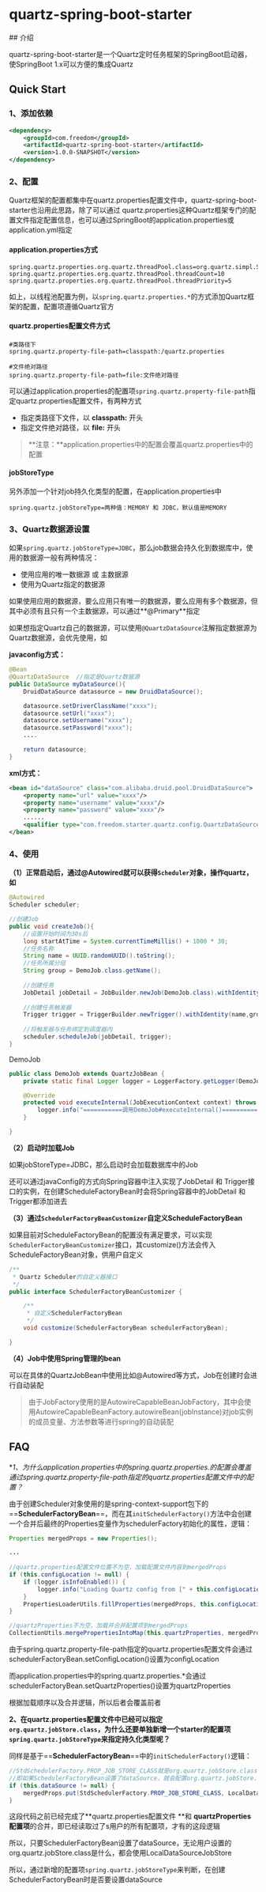 # quartz-spring-boot-starter

﻿## 介绍

quartz-spring-boot-starter是一个Quartz定时任务框架的SpringBoot启动器，使SpringBoot 1.x可以方便的集成Quartz



## Quick Start

### 1、添加依赖

```xml
<dependency>
    <groupId>com.freedom</groupId>
    <artifactId>quartz-spring-boot-starter</artifactId>
    <version>1.0.0-SNAPSHOT</version>
</dependency>
```



### 2、配置

Quartz框架的配置都集中在quartz.properties配置文件中，quartz-spring-boot-starter也沿用此思路，除了可以通过 quartz.properties这种Quartz框架专门的配置文件指定配置信息，也可以通过SpringBoot的application.properties或application.yml指定

#### application.properties方式

```properties
spring.quartz.properties.org.quartz.threadPool.class=org.quartz.simpl.SimpleThreadPool
spring.quartz.properties.org.quartz.threadPool.threadCount=10
spring.quartz.properties.org.quartz.threadPool.threadPriority=5
```

如上，以线程池配置为例，以`spring.quartz.properties.*`的方式添加Quartz框架的配置，配置项遵循Quartz官方



#### quartz.properties配置文件方式

```properties
#类路径下
spring.quartz.property-file-path=classpath:/quartz.properties

#文件绝对路径
spring.quartz.property-file-path=file:文件绝对路径
```

可以通过application.properties的配置项`spring.quartz.property-file-path`指定quartz.properties配置文件，有两种方式

- 指定类路径下文件，以 **classpath:** 开头
- 指定文件绝对路径，以 **file:** 开头

> **注意：**application.properties中的配置会覆盖quartz.properties中的配置



#### jobStoreType

另外添加一个针对job持久化类型的配置，在application.properties中

```properties
spring.quartz.jobStoreType=两种值：MEMORY 和 JDBC，默认值是MEMORY
```



### 3、Quartz数据源设置

如果`spring.quartz.jobStoreType=JDBC`，那么job数据会持久化到数据库中，使用的数据源一般有两种情况：

- 使用应用的唯一数据源 或 主数据源
- 使用为Quartz指定的数据源

如果使用应用的数据源，要么应用只有唯一的数据源，要么应用有多个数据源，但其中必须有且只有一个主数据源，可以通过**@Primary**指定

如果想指定Quartz自己的数据源，可以使用`@QuartzDataSource`注解指定数据源为Quartz数据源，会优先使用，如

**javaconfig方式：**

```java
@Bean
@QuartzDataSource  //指定是Quartz数据源
public DataSource myDataSource(){
    DruidDataSource datasource = new DruidDataSource();

    datasource.setDriverClassName("xxxx");
    datasource.setUrl("xxxx");
    datasource.setUsername("xxxx");
    datasource.setPassword("xxxx");
    ....

    return datasource;
}
```



**xml方式：**

```xml
<bean id="dataSource" class="com.alibaba.druid.pool.DruidDataSource">
    <property name="url" value="xxxx"/>
    <property name="username" value="xxxx"/>
    <property name="password" value="xxxx"/>
    ......
    <qualifier type="com.freedom.starter.quartz.config.QuartzDataSource" />  <!-- 指定是Quartz数据源 -->
</bean>
```



### 4、使用

**（1）正常启动后，通过@Autowired就可以获得`Scheduler`对象，操作quartz，如**

```java
@Autowired
Scheduler scheduler;

//创建Job
public void createJob(){
    //设置开始时间为30s后
    long startAtTime = System.currentTimeMillis() + 1000 * 30;
    //任务名称
    String name = UUID.randomUUID().toString();
    //任务所属分组
    String group = DemoJob.class.getName();
    
    //创建任务
    JobDetail jobDetail = JobBuilder.newJob(DemoJob.class).withIdentity(name,group).build();
    
    //创建任务触发器
    Trigger trigger = TriggerBuilder.newTrigger().withIdentity(name,group).startAt(new Date(startAtTime)).build();
    
    //将触发器与任务绑定到调度器内
    scheduler.scheduleJob(jobDetail, trigger);
}
```

DemoJob

```java
public class DemoJob extends QuartzJobBean {
    private static final Logger logger = LoggerFactory.getLogger(DemoJob.class);

    @Override
    protected void executeInternal(JobExecutionContext context) throws JobExecutionException {
        logger.info("===========调用DemoJob#executeInternal()============");
    }

}
```



**（2）启动时加载Job**

如果jobStoreType=JDBC，那么启动时会加载数据库中的Job

还可以通过javaConfig的方式向Spring容器中注入实现了JobDetail 和 Trigger接口的实例，在创建ScheduleFactoryBean时会将Spring容器中的JobDetail 和 Trigger都添加进去



**（3）通过`SchedulerFactoryBeanCustomizer`自定义ScheduleFactoryBean**

如果目前对ScheduleFactoryBean的配置没有满足要求，可以实现`SchedulerFactoryBeanCustomizer`接口，其customize()方法会传入ScheduleFactoryBean对象，供用户自定义

```java
/**
 * Quartz Scheduler的自定义器接口
 */
public interface SchedulerFactoryBeanCustomizer {

	/**
	 * 自定义SchedulerFactoryBean
	 */
	void customize(SchedulerFactoryBean schedulerFactoryBean);

}
```



**（4）Job中使用Spring管理的bean**

可以在具体的QuartzJobBean中使用比如@Autowired等方式，Job在创建时会进行自动装配

> 由于JobFactory使用的是AutowireCapableBeanJobFactory，其中会使用AutowireCapableBeanFactory.autowireBean(jobInstance)对job实例的成员变量、方法参数等进行spring的自动装配



## FAQ

**1、为什么application.properties中的spring.quartz.properties.*的配置会覆盖通过spring.quartz.property-file-path指定的quartz.properties配置文件中的配置？**

由于创建Scheduler对象使用的是spring-context-support包下的==**SchedulerFactoryBean**==，而在其`initSchedulerFactory()`方法中会创建一个合并后最终的Properties变量作为schedulerFactory初始化的属性，逻辑：

```java
Properties mergedProps = new Properties();

...
    
//quartz.properties配置文件位置不为空，加载配置文件内容到mergedProps
if (this.configLocation != null) {
	if (logger.isInfoEnabled()) {
		logger.info("Loading Quartz config from [" + this.configLocation + "]");
	}
	PropertiesLoaderUtils.fillProperties(mergedProps, this.configLocation);
}

//quartzProperties不为空，加载并合并配置项到mergedProps
CollectionUtils.mergePropertiesIntoMap(this.quartzProperties, mergedProps);
```

由于spring.quartz.property-file-path指定的quartz.properties配置文件会通过schedulerFactoryBean.setConfigLocation()设置为configLocation

而application.properties中的spring.quartz.properties.*会通过schedulerFactoryBean.setQuartzProperties()设置为quartzProperties

根据加载顺序以及合并逻辑，所以后者会覆盖前者



**2、在quartz.properties配置文件中已经可以指定`org.quartz.jobStore.class`，为什么还要单独新增一个starter的配置项`spring.quartz.jobStoreType`来指定持久化类型呢？**

同样是基于==**SchedulerFactoryBean**==中的`initSchedulerFactory()`逻辑：

```java
//StdSchedulerFactory.PROP_JOB_STORE_CLASS就是org.quartz.jobStore.class
//即如果SchedulerFactoryBean设置了dataSource，就会配置org.quartz.jobStore.class=org.springframework.scheduling.quartz.LocalDataSourceJobStore
if (this.dataSource != null) {
	mergedProps.put(StdSchedulerFactory.PROP_JOB_STORE_CLASS, LocalDataSourceJobStore.class.getName());
}
```

这段代码之前已经完成了**quartz.properties配置文件 **和 **quartzProperties配置项**的合并，即已经读取过了s用户的所有配置项，才有的这段逻辑

所以，只要SchedulerFactoryBean设置了dataSource，无论用户设置的org.quartz.jobStore.class是什么，都会使用LocalDataSourceJobStore

所以，通过新增的配置项`spring.quartz.jobStoreType`来判断，在创建SchedulerFactoryBean时是否要设置dataSource









